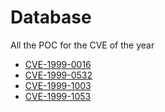 # Database

All the POC for the CVE of the year


* [CVE-1999-0016](https://www.alice-snow.ru/1999/database/cve-1999-0016)
* [CVE-1999-0532](https://www.alice-snow.ru/1999/database/cve-1999-0532)
* [CVE-1999-1003](https://www.alice-snow.ru/1999/database/cve-1999-1003)
* [CVE-1999-1053](https://www.alice-snow.ru/1999/database/cve-1999-1053)